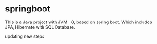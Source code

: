 # springboot

This is a Java project with JVM - 8, based on spring boot.
Which includes JPA, Hibernate with SQL Database. 

updating new steps 
